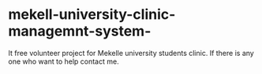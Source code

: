 # mekell-university-clinic-managemnt-system-
It free volunteer project for Mekelle university students clinic. If there is any one who want to help contact me.  
